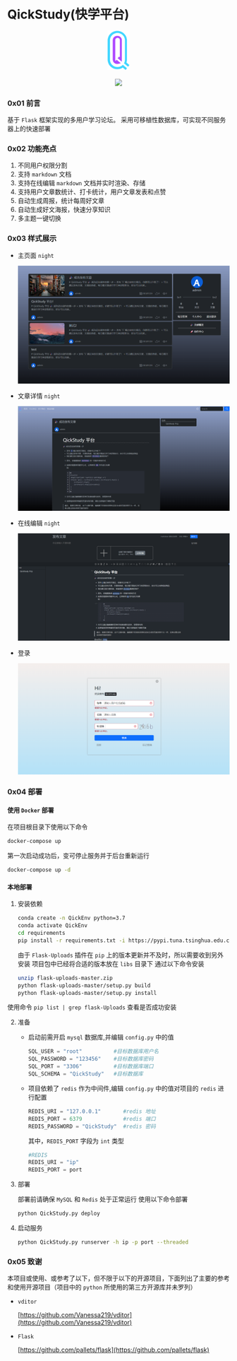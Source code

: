 # QickStudy(快学平台)

<div align="center"><img src='img/logo.png' width="50px"></div>
<br>
<div align="center">
<a href='https://www.murphysec.com/console/report/1674402525447217152/1674402525975699456'><img src='https://www.murphysec.com/platform3/v31/badge/1674402525975699456.svg'></a>
</div>

### 0x01 前言

基于 `Flask` 框架实现的多用户学习论坛。
采用可移植性数据库，可实现不同服务器上的快速部署

### 0x02 功能亮点

1. 不同用户权限分割
2. 支持 `markdown` 文档
3. 支持在线编辑 `markdown` 文档并实时渲染、存储
4. 支持用户文章数统计、打卡统计，用户文章发表和点赞
5. 自动生成周报，统计每周好文章
6. 自动生成好文海报，快速分享知识
7. 多主题一键切换


### 0x03 样式展示
+ 主页面 `night`
   <div align="center"><img src='img/1.png'></div>

+ 文章详情 `night`
   <div align="center"><img src='img/2.png'></div>

+ 在线编辑 `night`
   <div align="center"><img src='img/3.png'></div>

+ 登录
   <div align="center"><img src='img/4.png'></div>


### 0x04 部署
#### 使用 `Docker` 部署
在项目根目录下使用以下命令
```bash
docker-compose up
```
第一次启动成功后，变可停止服务并于后台重新运行
```bash
docker-compose up -d
```

#### 本地部署
1. 安装依赖

   ```bash
   conda create -n QickEnv python=3.7
   conda activate QickEnv
   cd requirements
   pip install -r requirements.txt -i https://pypi.tuna.tsinghua.edu.cn/simple
   ```

   由于 `Flask-Uploads` 插件在 `pip` 上的版本更新并不及时，所以需要收到另外安装
   项目包中已经将合适的版本放在 `libs` 目录下
   通过以下命令安装

   ```bash
   unzip flask-uploads-master.zip
   python flask-uploads-master/setup.py build
   python flask-uploads-master/setup.py install
   ```

  使用命令 `pip list | grep flask-Uploads` 查看是否成功安装

2. 准备

   + 启动前需开启 `mysql` 数据库,并编辑 `config.py` 中的值

      ```python
      SQL_USER = "root"          #目标数据库用户名
      SQL_PASSWORD = "123456"    #目标数据库密码
      SQL_PORT = "3306"          #目标数据库端口
      SQL_SCHEMA = "QickStudy"   #目标数据库
      ```
   + 项目依赖了 `redis` 作为中间件,编辑 `config.py` 中的值对项目的 `redis` 进行配置

      ```python
      REDIS_URI = "127.0.0.1"       #redis 地址
      REDIS_PORT = 6379             #redis 端口
      REDIS_PASSWORD = "QickStudy"  #redis 密码
      ```
   
      其中，`REDIS_PORT` 字段为 `int` 类型
      ```python
      #REDIS
      REDIS_URI = "ip"
      REDIS_PORT = port
      ```

3. 部署
   
   部署前请确保 `MySQL` 和 `Redis` 处于正常运行
   使用以下命令部署

   ```bash
   python QickStudy.py deploy
   ```

4. 启动服务

   ```bash
   python QickStudy.py runserver -h ip -p port --threaded
   ```

### 0x05 致谢

本项目或使用、或参考了以下，但不限于以下的开源项目，下面列出了主要的参考和使用开源项目（项目中的 `python` 所使用的第三方开源库并未罗列）

+ `vditor`
  
  [https://github.com/Vanessa219/vditor](https://github.com/Vanessa219/vditor)

+ `Flask`
  
  [https://github.com/pallets/flask](https://github.com/pallets/flask)
